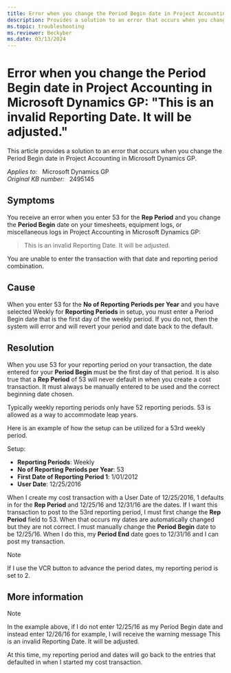 ```yaml
---
title: Error when you change the Period Begin date in Project Accounting
description: Provides a solution to an error that occurs when you change the Period Begin date in Project Accounting in Microsoft Dynamics GP.
ms.topic: troubleshooting
ms.reviewer: Beckyber
ms.date: 03/13/2024
---
```

# Error when you change the Period Begin date in Project Accounting in Microsoft Dynamics GP: "This is an invalid Reporting Date. It will be adjusted."

This article provides a solution to an error that occurs when you change the Period Begin date in Project Accounting in Microsoft Dynamics GP.

_Applies to:_ &nbsp; Microsoft Dynamics GP  
_Original KB number:_ &nbsp; 2495145

## Symptoms

You receive an error when you enter 53 for the **Rep Period** and you change the **Period Begin** date on your timesheets, equipment logs, or miscellaneous logs in Project Accounting in Microsoft Dynamics GP:

> This is an invalid Reporting Date. It will be adjusted.

You are unable to enter the transaction with that date and reporting period combination.

## Cause

When you enter 53 for the **No of Reporting Periods per Year** and you have selected Weekly for **Reporting Periods** in setup, you must enter a Period Begin date that is the first day of the weekly period. If you do not, then the system will error and will revert your period and date back to the default.

## Resolution

When you use 53 for your reporting period on your transaction, the date entered for your **Period Begin** must be the first day of that period. It is also true that a **Rep Period** of 53 will never default in when you create a cost transaction. It must always be manually entered to be used and the correct beginning date chosen.

Typically weekly reporting periods only have 52 reporting periods. 53 is allowed as a way to accommodate leap years.

Here is an example of how the setup can be utilized for a 53rd weekly period.

Setup:

- **Reporting Periods**: Weekly
- **No of Reporting Periods per Year**: 53
- **First Date of Reporting Period 1**: 1/01/2012
- **User Date**: 12/25/2016

When I create my cost transaction with a User Date of 12/25/2016, 1 defaults in for the **Rep Period** and 12/25/16 and 12/31/16 are the dates. If I want this transaction to post to the 53rd reporting period, I must first change the **Rep Period** field to 53. When that occurs my dates are automatically changed but they are not correct. I must manually change the **Period Begin** date to be 12/25/16. When I do this, my **Period End** date goes to 12/31/16 and I can post my transaction.

> [!NOTE]
> If I use the VCR button to advance the period dates, my reporting period is set to 2.

## More information

> [!NOTE]
> In the example above, if I do not enter 12/25/16 as my Period Begin date and instead enter 12/26/16 for example, I will receive the warning message This is an invalid Reporting Date. It will be adjusted.

At this time, my reporting period and dates will go back to the entries that defaulted in when I started my cost transaction.
